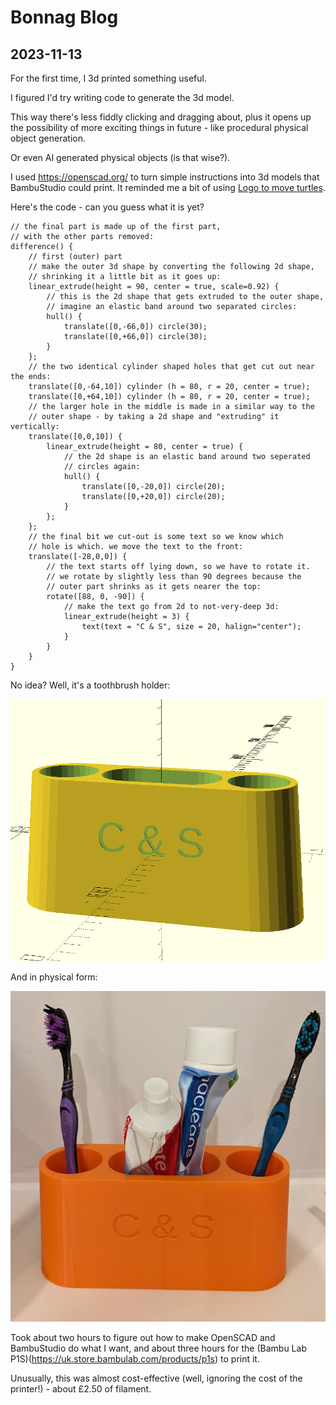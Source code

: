# Bonnag Blog

## 2023-11-13

For the first time, I 3d printed something useful.

I figured I'd try writing code to generate the 3d model.

This way there's less fiddly clicking and dragging about, plus it opens up the possibility of more exciting things in future - like procedural physical object generation.

Or even AI generated physical objects (is that wise?).

I used https://openscad.org/ to turn simple instructions into 3d models that BambuStudio could print. It reminded me a bit of using [Logo to move turtles](https://www.transum.org/software/Logo/).

Here's the code - can you guess what it is yet?

```
// the final part is made up of the first part,
// with the other parts removed:
difference() {
    // first (outer) part
    // make the outer 3d shape by converting the following 2d shape,
    // shrinking it a little bit as it goes up:
    linear_extrude(height = 90, center = true, scale=0.92) {
        // this is the 2d shape that gets extruded to the outer shape,
        // imagine an elastic band around two separated circles:
        hull() {
            translate([0,-66,0]) circle(30);
            translate([0,+66,0]) circle(30);
        }
    };
    // the two identical cylinder shaped holes that get cut out near the ends:
    translate([0,-64,10]) cylinder (h = 80, r = 20, center = true);
    translate([0,+64,10]) cylinder (h = 80, r = 20, center = true);
    // the larger hole in the middle is made in a similar way to the
	// outer shape - by taking a 2d shape and "extruding" it vertically:
    translate([0,0,10]) {
        linear_extrude(height = 80, center = true) {
            // the 2d shape is an elastic band around two seperated
            // circles again:
            hull() {
                translate([0,-20,0]) circle(20);
                translate([0,+20,0]) circle(20);
            }
        };
    };
    // the final bit we cut-out is some text so we know which
    // hole is which. we move the text to the front:
    translate([-28,0,0]) {
        // the text starts off lying down, so we have to rotate it.
        // we rotate by slightly less than 90 degrees because the
        // outer part shrinks as it gets nearer the top:
        rotate([88, 0, -90]) {
            // make the text go from 2d to not-very-deep 3d:
            linear_extrude(height = 3) {
                text(text = "C & S", size = 20, halign="center");
            }
        }
    }
}
```

No idea? Well, it's a toothbrush holder:

![Screenshot of OpenSCAD render of a toothbrush holder](toothbrush-render.PNG)

And in physical form:

![Photo of 3d printed toothbrush holder](toothbrush-physical.jpg)

Took about two hours to figure out how to make OpenSCAD and BambuStudio do what I want, and about three hours for the (Bambu Lab P1S)(https://uk.store.bambulab.com/products/p1s) to print it.

Unusually, this was almost cost-effective (well, ignoring the cost of the printer!) - about £2.50 of filament.
